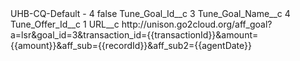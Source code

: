 <?xml version="1.0" encoding="UTF-8"?>
<CustomMetadata xmlns="http://soap.sforce.com/2006/04/metadata" xmlns:xsi="http://www.w3.org/2001/XMLSchema-instance" xmlns:xsd="http://www.w3.org/2001/XMLSchema">
    <label>UHB-CQ-Default - 4</label>
    <protected>false</protected>
    <values>
        <field>Tune_Goal_Id__c</field>
        <value xsi:type="xsd:string">3</value>
    </values>
    <values>
        <field>Tune_Goal_Name__c</field>
        <value xsi:type="xsd:string">4</value>
    </values>
    <values>
        <field>Tune_Offer_Id__c</field>
        <value xsi:type="xsd:string">1</value>
    </values>
    <values>
        <field>URL__c</field>
        <value xsi:type="xsd:string">http://unison.go2cloud.org/aff_goal?a=lsr&amp;goal_id=3&amp;transaction_id={{transactionId}}&amp;amount={{amount}}&amp;aff_sub={{recordId}}&amp;aff_sub2={{agentDate}}</value>
    </values>
</CustomMetadata>
